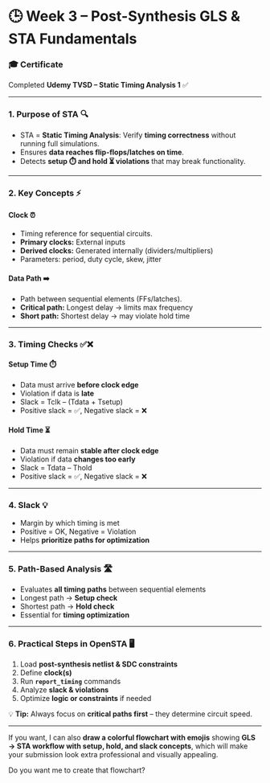 # 🕒 Week 3 – Post-Synthesis GLS & STA Fundamentals

### 🎓 Certificate

Completed **Udemy TVSD – Static Timing Analysis 1** ✅


---

### **1. Purpose of STA** 🔍

* STA = **Static Timing Analysis**: Verify **timing correctness** without running full simulations.
* Ensures **data reaches flip-flops/latches on time**.
* Detects **setup ⏱️ and hold ⏳ violations** that may break functionality.

---

### **2. Key Concepts** ⚡

#### **Clock ⏰**

* Timing reference for sequential circuits.
* **Primary clocks:** External inputs
* **Derived clocks:** Generated internally (dividers/multipliers)
* Parameters: period, duty cycle, skew, jitter

#### **Data Path ➡️**

* Path between sequential elements (FFs/latches).
* **Critical path:** Longest delay → limits max frequency
* **Short path:** Shortest delay → may violate hold time

---

### **3. Timing Checks** ✅❌

#### **Setup Time ⏱️**

* Data must arrive **before clock edge**
* Violation if data is **late**
* Slack = Tclk – (Tdata + Tsetup)
* Positive slack = ✅, Negative slack = ❌

#### **Hold Time ⏳**

* Data must remain **stable after clock edge**
* Violation if data **changes too early**
* Slack = Tdata – Thold
* Positive slack = ✅, Negative slack = ❌

---

### **4. Slack 💡**

* Margin by which timing is met
* Positive = OK, Negative = Violation
* Helps **prioritize paths for optimization**

---

### **5. Path-Based Analysis 🛣️**

* Evaluates **all timing paths** between sequential elements
* Longest path → **Setup check**
* Shortest path → **Hold check**
* Essential for **timing optimization**

---

### **6. Practical Steps in OpenSTA 🖥️**

1. Load **post-synthesis netlist & SDC constraints**
2. Define **clock(s)**
3. Run **`report_timing`** commands
4. Analyze **slack & violations**
5. Optimize **logic or constraints** if needed

💡 **Tip:** Always focus on **critical paths first** – they determine circuit speed.

---

If you want, I can also **draw a colorful flowchart with emojis** showing **GLS → STA workflow with setup, hold, and slack concepts**, which will make your submission look extra professional and visually appealing.

Do you want me to create that flowchart?
